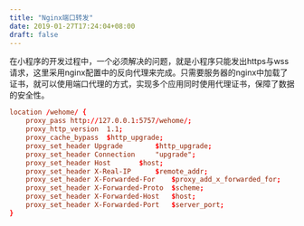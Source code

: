 ```yaml
---
title: "Nginx端口转发"
date: 2019-01-27T17:24:04+08:00
draft: false
---
```


在小程序的开发过程中，一个必须解决的问题，就是小程序只能发出https与wss请求，这里采用nginx配置中的反向代理来完成。只需要服务器的nginx中加载了证书，就可以使用端口代理的方式，实现多个应用同时使用代理证书，保障了数据的安全性。

```conf
location /wehome/ {
    proxy_pass http://127.0.0.1:5757/wehome/;
    proxy_http_version	1.1;
    proxy_cache_bypass	$http_upgrade;
    proxy_set_header Upgrade		$http_upgrade;
    proxy_set_header Connection		"upgrade";
    proxy_set_header Host		$host;
    proxy_set_header X-Real-IP		$remote_addr;
    proxy_set_header X-Forwarded-For	$proxy_add_x_forwarded_for;
    proxy_set_header X-Forwarded-Proto	$scheme;
    proxy_set_header X-Forwarded-Host	$host;
    proxy_set_header X-Forwarded-Port	$server_port;
}
```